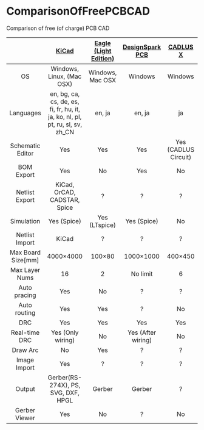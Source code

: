 ComparisonOfFreePCBCAD
======================

Comparison of free (of charge) PCB CAD

|　 | [KiCad](http://www.kicad-pcb.org/) | [Eagle (Light Edition)]((https://www.cadsoftusa.com/download-eagle/freeware/)) | [DesignSpark PCB](http://www.designspark.com/) | [CADLUS X](http://www.p-ban.com/cadlus/x_merit.html) | [PCBE](http://www.vector.co.jp/soft/winnt/business/se056371.html) | [Minimal Board Editor](http://www.suigyodo.com/online/mbe/mbe.htm) | [FreePCB](http://www.freepcb.com/) | [gEDA](http://pcb.geda-project.org/) |
|:-:|:-:|:-:|:-:|:-:|:-:|:-:|:-:|:-:|
|OS| Windows, Linux, (Mac OSX) | Windows, Mac OSX | Windows | Windows | Windows | Windows | Windows | Linux, Mac OSX, (Windows)|
|Languages| en, bg, ca, cs, de, es, fi, fr, hu, it, ja, ko, nl, pl, pt, ru, sl, sv, zh_CN | en, ja | en, ja | ja | ja | ja | en, ja | en ||Schematic Editor| Yes | Yes | Yes | Yes (CADLUS Circuit) | No | Yes (BSch3V) | Yes (TinyCAD) | Yes |
|Schematic Editor|Yes|Yes|Yes|Yes (CADLUS Circuit)|No|Yes (BSch3v)|Yes (TinyCAD)|Yes|
|BOM Export| Yes | No | Yes | No | No | No | No | No |
|Netlist Export|KiCad, OrCAD, CADSTAR, Spice| ? | ? | ? | ? | ? | ? | ? |
|Simulation|Yes (Spice)|Yes (LTspice)|Yes (Spice)|No|No|No|No|Yes|
|Netlist Import| KiCad | ? | ? | ? | ? | ? | ? | ? |
|Max Board Size[mm] |4000×4000|100×80|1000×1000|400×450|1000×1000|300×300|1524×1524|Great|
|Max Layer Nums| 16 | 2 | No limit | 6 | 256 | 4| 16 | Many|
|Auto pracing|Yes|No|?|?|No|No|?|?|
|Auto routing|Yes|Yes|?|No|No|No|?|?|
|DRC| Yes | Yes | Yes | Yes | No | Yes | Yes | Yes |
|Real-time DRC| Yes (Only wiring) | No | Yes (After wiring) | No | No | No | No | No | No |
|Draw Arc| No | Yes | ? | ? | ? | Yes | ? | Yes |
|Image Import| Yes | ? | ? | ? | ? | ? | ? | ? |
|Output| Gerber(RS-274X), PS, SVG, DXF, HPGL | Gerber | Gerber | ? | Gerber | Gerber | Gerber | Gerber |
|Gerber Viewer|Yes|No|?|No|No|No|?|Yes| 
